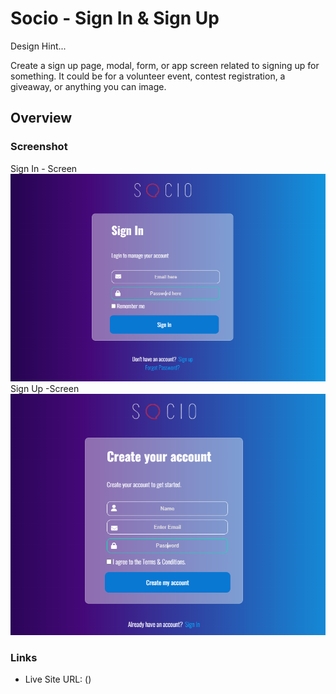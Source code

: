 # Socio - Sign In & Sign Up

Design Hint...

Create a sign up page, modal, form, or app screen related to signing up for something. It could be for a volunteer event, contest registration, a giveaway, or anything you can image.

## Overview

### Screenshot
Sign In - Screen
![Mobile Screenshot](./images/socio_signin.png "Sign In Screenshot")
Sign Up -Screen
![Desktop Screenshot](./images/socio_signup.png "Sign Up Screenshot")

### Links

- Live Site URL: ()
